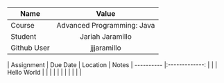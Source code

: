 

| Name       | Value                      | 
| ---------- |:-------------:             |
| Course     | Advanced Programming: Java |
| Student    | Jariah Jaramillo           |  
| Github User| jjjaramillo                |






| Assignment       | Due Date                   | Location | Notes 
| ----------       |:-------------:             |          |
| Hello World      |                            |          |
|                  |                            |          |
|                  |                            |          |

